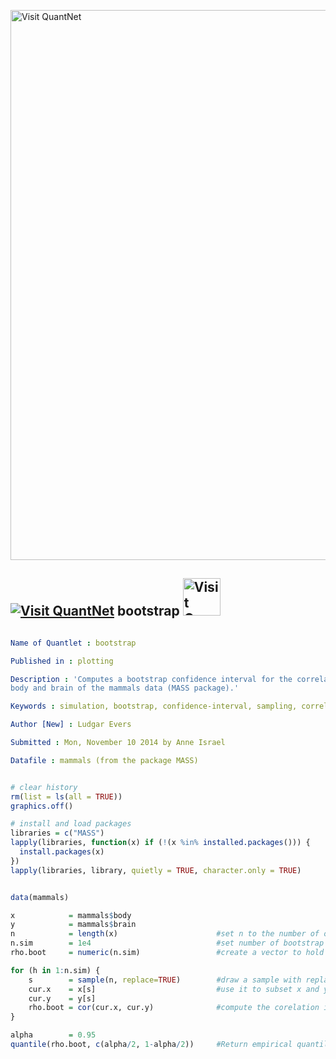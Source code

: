 
[<img src="https://github.com/QuantLet/Styleguide-and-FAQ/blob/master/pictures/banner.png" width="880" alt="Visit QuantNet">](http://quantlet.de/index.php?p=info)

## [<img src="https://github.com/QuantLet/Styleguide-and-Validation-procedure/blob/master/pictures/qloqo.png" alt="Visit QuantNet">](http://quantlet.de/) **bootstrap** [<img src="https://github.com/QuantLet/Styleguide-and-Validation-procedure/blob/master/pictures/QN2.png" width="60" alt="Visit QuantNet 2.0">](http://quantlet.de/d3/ia)

```yaml

Name of Quantlet : bootstrap

Published in : plotting

Description : 'Computes a bootstrap confidence interval for the correlation coefficient between
body and brain of the mammals data (MASS package).'

Keywords : simulation, bootstrap, confidence-interval, sampling, correlation, estimation, quantile

Author [New] : Ludgar Evers

Submitted : Mon, November 10 2014 by Anne Israel

Datafile : mammals (from the package MASS)

```


```r

# clear history
rm(list = ls(all = TRUE))
graphics.off()

# install and load packages
libraries = c("MASS")
lapply(libraries, function(x) if (!(x %in% installed.packages())) {
  install.packages(x)
})
lapply(libraries, library, quietly = TRUE, character.only = TRUE)


data(mammals)

x            = mammals$body
y            = mammals$brain
n            = length(x)                      #set n to the number of observations
n.sim        = 1e4                            #set number of bootstrap samples
rho.boot     = numeric(n.sim)                 #create a vector to hold result

for (h in 1:n.sim) {
    s        = sample(n, replace=TRUE)        #draw a sample with replacement from 1:n
    cur.x    = x[s]                           #use it to subset x and y --- ''bootstrap sample''
    cur.y    = y[s]
    rho.boot = cor(cur.x, cur.y)              #compute the corelation in the bootstrap sample
}

alpha        = 0.95
quantile(rho.boot, c(alpha/2, 1-alpha/2))     #Return empirical quantiles of the bootstrapped correlation coefficient

```
